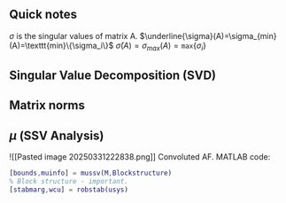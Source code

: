 ## Quick notes
$\sigma$ is the singular values of matrix A.
$\underline{\sigma}(A)=\sigma_{min}(A)=\texttt{min}\{\sigma_i\}$
$\bar{\sigma}(A)=\sigma_{max}(A)=\texttt{max}\{\sigma_i\}$
## Singular Value Decomposition (SVD)

## Matrix norms

## $\mu$ (SSV Analysis)
![[Pasted image 20250331222838.png]]
Convoluted AF.
MATLAB code:
```matlab
[bounds,muinfo] = mussv(M,Blockstructure)
% Block structure - important.
[stabmarg,wcu] = robstab(usys)
```
